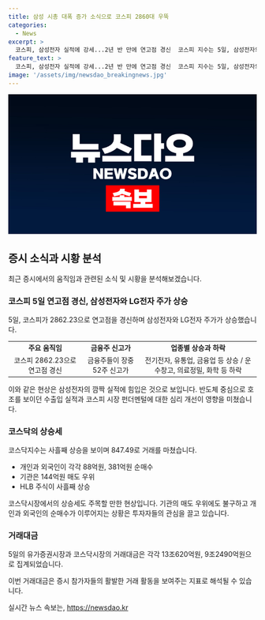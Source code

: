 ```yaml
---
title: 삼성 시총 대폭 증가 소식으로 코스피 2860대 우뚝
categories:
  - News
excerpt: >
  코스피, 삼성전자 실적에 강세...2년 반 만에 연고점 경신  코스피 지수는 5일, 삼성전자의 깜짝실적에 힘입어 2년 반 만에 2860대로 올라 연고점을 경신했다. 삼성전자는 작년 동기 대비 1452% 증가하는 2분기 영업이익을 기록하며 시장을 견인하였고, 이에 코스피 시장 전반적으로 강세를 보였다. 삼성전자뿐만 아니라 LG전자와 금융주들도 역대급 실적과 신고가를 경신했다. 코스닥지수도 상승세를 이어가며 외국인과 개인의 순매수가 이어졌다.
feature_text: >
  코스피, 삼성전자 실적에 강세...2년 반 만에 연고점 경신  코스피 지수는 5일, 삼성전자의 깜짝실적에 힘입어 2년 반 만에 2860대로 올라 연고점을 경신했다. 삼성전자는 작년 동기 대비 1452% 증가하는 2분기 영업이익을 기록하며 시장을 견인하였고, 이에 코스피 시장 전반적으로 강세를 보였다. 삼성전자뿐만 아니라 LG전자와 금융주들도 역대급 실적과 신고가를 경신했다. 코스닥지수도 상승세를 이어가며 외국인과 개인의 순매수가 이어졌다.
image: '/assets/img/newsdao_breakingnews.jpg'
---
```


<p><img src="/assets/img/newsdao_breakingnews.jpg" alt="bookingtag 속보" /></p>

<h2 data-ke-size="size26">증시 소식과 시황 분석</h2>

<p data-ke-size="size16">최근 증시에서의 움직임과 관련된 소식 및 시황을 분석해보겠습니다.</p>

<h3>코스피 5일 연고점 경신, 삼성전자와 LG전자 주가 상승</h3>

<p data-ke-size="size16">5일, 코스피가 2862.23으로 연고점을 경신하며 삼성전자와 LG전자 주가가 상승했습니다.</p>

<table>
    <tr>
        <td style="text-align: center; height: 17px;"><b>주요 움직임</b></td>
        <td style="text-align: center; height: 17px;"><b>금융주 신고가</b></td>
        <td style="text-align: center; height: 17px;"><b>업종별 상승과 하락</b></td>
    </tr>
    <tr>
        <td style="text-align: center; height: 17px;">코스피 2862.23으로 연고점 경신</td>
        <td style="text-align: center; height: 17px;">금융주들이 장중 52주 신고가</td>
        <td style="text-align: center; height: 17px;">전기전자, 유통업, 금융업 등 상승 / 운수창고, 의료정밀, 화학 등 하락</td>
    </tr>
</table>

<p data-ke-size="size16">이와 같은 현상은 삼성전자의 깜짝 실적에 힘입은 것으로 보입니다. 반도체 중심으로 호조를 보이던 수출입 실적과 코스피 시장 펀더멘털에 대한 심리 개선이 영향을 미쳤습니다.</p>

<h3>코스닥의 상승세</h3>

<p data-ke-size="size16">코스닥지수는 사흘째 상승을 보이며 847.49로 거래를 마쳤습니다.</p>

<ul>
    <li>개인과 외국인이 각각 88억원, 381억원 순매수</li>
    <li>기관은 144억원 매도 우위</li>
    <li>HLB 주식이 사흘째 상승</li>
</ul>

<p data-ke-size="size16">코스닥시장에서의 상승세도 주목할 만한 현상입니다. 기관의 매도 우위에도 불구하고 개인과 외국인의 순매수가 이루어지는 상황은 투자자들의 관심을 끌고 있습니다.</p>

<h3>거래대금</h3>

<p data-ke-size="size16">5일의 유가증권시장과 코스닥시장의 거래대금은 각각 13조620억원, 9조2490억원으로 집계되었습니다.</p>

<p data-ke-size="size16">이번 거래대금은 증시 참가자들의 활발한 거래 활동을 보여주는 지표로 해석될 수 있습니다.</p>
실시간 뉴스 속보는, <a href="https://newsdao.kr" rel="dofollow">https://newsdao.kr</a>


